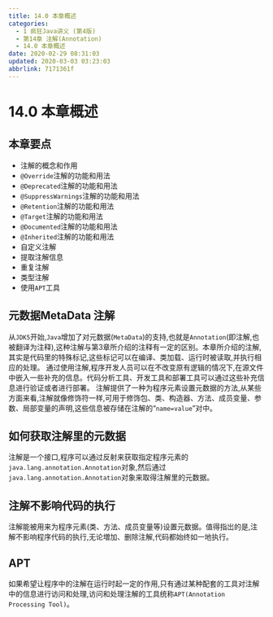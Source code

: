 ```yaml
---
title: 14.0 本章概述
categories: 
  - 1 疯狂Java讲义 (第4版)
  - 第14章 注解(Annotation)
  - 14.0 本章概述
date: 2020-02-29 08:31:03
updated: 2020-03-03 03:23:03
abbrlink: 7171361f
---
```

# 14.0 本章概述
## 本章要点
- 注解的概念和作用
- `@Override`注解的功能和用法
- `@Deprecated`注解的功能和用法
- `@SuppressWarnings`注解的功能和用法
- `@Retention`注解的功能和用法
- `@Target`注解的功能和用法
- `@Documented`注解的功能和用法
- `@Inherited`注解的功能和用法
- 自定义注解
- 提取注解信息
- 重复注解
- 类型注解
- 使用`APT`工具

## 元数据MetaData 注解
从`JDK5`开始,`Java`增加了对元数据(`MetaData`)的支持,也就是`Annotation`(即注解,也被翻译为注释),这种注解与第3章所介绍的注释有一定的区别。本章所介绍的注解,其实是代码里的特殊标记,这些标记可以在编译、类加载、运行时被读取,并执行相应的处理。
通过使用注解,程序开发人员可以在不改变原有逻辑的情况下,在源文件中嵌入一些补充的信息。代码分析工具、开发工具和部署工具可以通过这些补充信息进行验证或者进行部署。
注解提供了一种为程序元素设置元数据的方法,从某些方面来看,注解就像修饰符一样,可用于修饰包、类、构造器、方法、成员变量、参数、局部变量的声明,这些信息被存储在注解的“`name=value`”对中。

## 如何获取注解里的元数据
注解是一个接口,程序可以通过反射来获取指定程序元素的`java.lang.annotation.Annotation`对象,然后通过`java.lang.annotation.Annotation`对象来取得注解里的元数据。
## 注解不影响代码的执行
注解能被用来为程序元素(类、方法、成员变量等)设置元数据。值得指岀的是,注解不影响程序代码的执行,无论増加、删除注解,代码都始终如一地执行。
## APT
如果希望让程序中的注解在运行时起一定的作用,只有通过某种配套的工具对注解中的信息进行访问和处理,访问和处理注解的工具统称`APT(Annotation Processing Tool)`。
